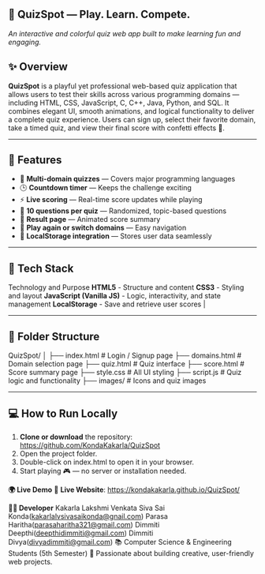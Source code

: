 ## 🎯 QuizSpot — Play. Learn. Compete.
 *An interactive and colorful quiz web app built to make learning fun and engaging.*
## ✨ Overview
**QuizSpot** is a playful yet professional web-based quiz application that allows users to test their skills across various programming domains — including HTML, CSS, JavaScript, C, C++, Java, Python, and SQL.
It combines elegant UI, smooth animations, and logical functionality to deliver a complete quiz experience. Users can sign up, select their favorite domain, take a timed quiz, and view their final score with confetti effects 🎉.

---
## 🚀 Features
- 🧠 **Multi-domain quizzes** — Covers major programming languages  
- 🕒 **Countdown timer** — Keeps the challenge exciting  
- ⚡ **Live scoring** — Real-time score updates while playing  
- 🎯 **10 questions per quiz** — Randomized, topic-based questions  
- 🎉 **Result page** — Animated score summary  
- 🔁 **Play again or switch domains** — Easy navigation  
- 💾 **LocalStorage integration** — Stores user data seamlessly  
---
## 🧩 Tech Stack

Technology and Purpose
**HTML5** - Structure and content 
**CSS3** - Styling and layout 
**JavaScript (Vanilla JS)** - Logic, interactivity, and state management 
 **LocalStorage** - Save and retrieve user scores |

--------
## 📂 Folder Structure
QuizSpot/
│
├── index.html # Login / Signup page
├── domains.html # Domain selection page
├── quiz.html # Quiz interface
├── score.html # Score summary page
├── style.css # All UI styling
├── script.js # Quiz logic and functionality
├── images/ # Icons and quiz images

------------
## 💻 How to Run Locally

1. **Clone or download** the repository:
   https://github.com/KondaKakarla/QuizSpot
2. Open the project folder.
3. Double-click on index.html to open it in your browser.
4. Start playing 🎮 — no server or installation needed.

**🌍 Live Demo**
🔗 **Live Website**: https://kondakakarla.github.io/QuizSpot/

**👩‍💻 Developer**
Kakarla Lakshmi Venkata Siva Sai Konda(kakarlalvsivasaikonda@gnail.com)
Parasa Haritha(parasaharitha321@gmail.com)
Dimmiti Deepthi(deepthidimmiti@gmail.com)
Dimmiti Divya(divyadimmiti@gmail.com)
📚 Computer Science & Engineering Students (5th Semester)
🌈 Passionate about building creative, user-friendly web projects.




